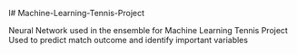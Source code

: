 l# Machine-Learning-Tennis-Project

Neural Network used in the ensemble for Machine Learning Tennis Project
Used to predict match outcome and identify important variables
